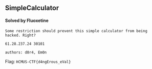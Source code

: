 ## SimpleCalculator

#### Solved by Fluoxetine

```
Some restriction should prevent this simple calculator from being hacked. Right?

61.28.237.24 30101

authors: d0r4, Em0n
```

Flag: `HCMUS-CTF{d4ngErous_eVal}`
